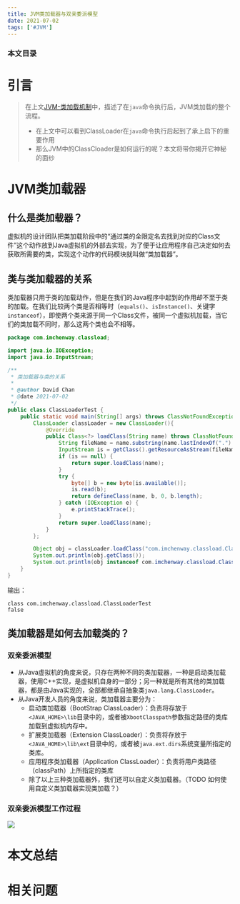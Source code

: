 ```yaml
---
title: JVM类加载器与双亲委派模型
date: 2021-07-02
tags: ['#JVM']
---
```


### 本文目录
<!-- toc -->

    
# 引言
> 在上文[JVM-类加载机制](https://imchenway.com/2021/07/01/JVM-类加载机制)中，描述了在`java`命令执行后，JVM类加载的整个流程。
> - 在上文中可以看到ClassLoader在`java`命令执行后起到了承上启下的重要作用
> - 那么JVM中的ClassCloader是如何运行的呢？本文将带你揭开它神秘的面纱

# JVM类加载器
## 什么是类加载器？
虚拟机的设计团队把类加载阶段中的“通过类的全限定名去找到对应的Class文件”这个动作放到Java虚拟机的外部去实现，为了便于让应用程序自己决定如何去获取所需要的类，实现这个动作的代码模块就叫做“类加载器”。

## 类与类加载器的关系
类加载器只用于类的加载动作，但是在我们的Java程序中起到的作用却不至于类的加载。在我们比较两个类是否相等时（`equals()`、`isInstance()`、关键字`instanceof`），即使两个类来源于同一个Class文件，被同一个虚拟机加载，当它们的类加载不同时，那么这两个类也会不相等。
```java
package com.imchenway.classload;

import java.io.IOException;
import java.io.InputStream;

/**
 * 类加载器与类的关系
 *
 * @author David Chan
 * @date 2021-07-02
 */
public class ClassLoaderTest {
    public static void main(String[] args) throws ClassNotFoundException, InstantiationException, IllegalAccessException {
        ClassLoader classLoader = new ClassLoader(){
            @Override
            public Class<?> loadClass(String name) throws ClassNotFoundException {
                String fileName = name.substring(name.lastIndexOf(".") + 1) + ".class";
                InputStream is = getClass().getResourceAsStream(fileName);
                if (is == null) {
                    return super.loadClass(name);
                }
                try {
                    byte[] b = new byte[is.available()];
                    is.read(b);
                    return defineClass(name, b, 0, b.length);
                } catch (IOException e) {
                    e.printStackTrace();
                }
                return super.loadClass(name);
            }
        };

        Object obj = classLoader.loadClass("com.imchenway.classload.ClassLoaderTest").newInstance();
        System.out.println(obj.getClass());
        System.out.println(obj instanceof com.imchenway.classload.ClassLoaderTest);
    }
}
```
输出：
```
class com.imchenway.classload.ClassLoaderTest
false
```

## 类加载器是如何去加载类的？
### 双亲委派模型
- 从Java虚拟机的角度来说，只存在两种不同的类加载器，一种是启动类加载器，使用C++实现，是虚拟机自身的一部分；另一种就是所有其他的类加载器，都是由Java实现的，全部都继承自抽象类`java.lang.ClassLoader`。
- 从Java开发人员的角度来说，类加载器主要分为：
  - 启动类加载器（BootStrap ClassLoader）：负责将存放于`<JAVA_HOME>\lib`目录中的，或者被`XbootClasspath`参数指定路径的类库加载到虚拟机内存中。
  - 扩展类加载器（Extension ClassLoader）：负责将存放于`<JAVA_HOME>\lib\ext`目录中的，或者被`java.ext.dirs`系统变量所指定的类库。
  - 应用程序类加载器（Application ClassLoader）：负责将用户类路径（classPath）上所指定的类库
  - 除了以上三种类加载器外，我们还可以自定义类加载器。（TODO 如何使用自定义类加载器实现类加载？）

### 双亲委派模型工作过程
![](/images/posts/双亲委派模型.png)


# 本文总结

# 相关问题